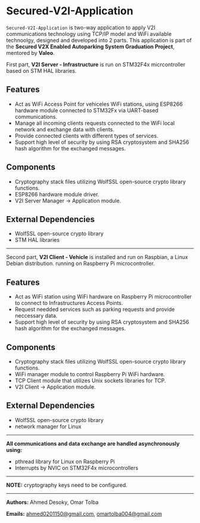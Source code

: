 # Secured-V2I-Application

`Secured-V2I-Application` is two-way application to apply V2I communications technology using TCP/IP model and WiFi available technoolgy, designed and developed into 2 parts.
This application is part of the **Secured V2X Enabled Autoparking System Graduation Project**, mentored by **Valeo**.

First part, **V2I Server - Infrastructure** is run on STM32F4x micrcontroller based on STM HAL libraries. 

## Features
- Act as WiFi Access Point for vehiceles WiFi stations, using ESP8266 hardware module connected to STM32Fx via UART-based communications.
- Manage all incoming clients requests connected to the WiFi local network and exchange data with clients.
- Provide connected clients with different types of services.
- Support high level of security by using RSA cryptosystem and SHA256 hash algorithm for the exchanged messages.

## Components
- Cryptography stack files utilizing WolfSSL open-source crypto library functions.
- ESP8266 hardware module driver.
- V2I Server Manager -> Application module.

## External Dependencies
- WolfSSL open-source crypto library
- STM HAL libraries

---

Second part, **V2I Client - Vehicle** is installed and run on Raspbian, a Linux Debian distribution. running on Raspberry Pi microcontroller.

## Features
- Act as WiFi station using WiFi hardware on Raspberry Pi microcontroller to connect to Infrastructures Access Points.
- Request needded services such as parking requests and provide neccessary data.
- Support high level of security by using RSA cryptosystem and SHA256 hash algorithm for the exchanged messages.

## Components
- Cryptography stack files utilizing WolfSSL open-source crypto library functions.
- WiFi manager module to control Raspberry Pi WiFi hardware.
- TCP Client module that utilizes Unix sockets libraries for TCP.
- V2I Client -> Application module.

## External Dependencies
- WolfSSL open-source crypto library
- network manager for Linux

---

**All communications and data exchange are handled asynchronously using:**
- pthread library for Linux on Raspberry Pi
- Interrupts by NVIC on STM32F4x microcontrollers

---

**NOTE:** cryptography keys need to be configured. 

---

**Authors:**
	Ahmed Desoky,
  Omar Tolba
	
**Emails:**
	ahmed0201150@gmail.com,
	omartolba004@gmail.com
